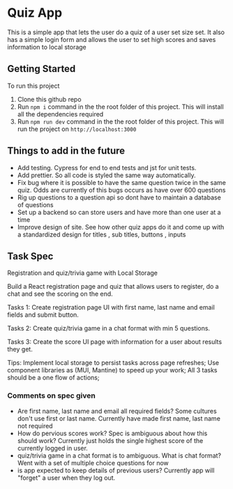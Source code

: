 # Quiz App 
This is a simple app that lets the user do a quiz of a user set size set. It also has a simple login form and allows the user to set high scores and saves information to local storage 

## Getting Started

To run this project 
1. Clone this github repo
2. Run ``` npm i ```  command in the the root folder of this project. This will install all the dependencies required
3. Run ``` npm run dev ```  command in the the root folder of this project. This will run the project on `http://localhost:3000`

## Things to add in the future
- Add testing. Cypress for end to end tests and jst for unit tests. 
- Add prettier. So all code is styled the same way automatically. 
- Fix bug where it is possible to have the same question twice in the same quiz. Odds are currently of this bugs occurs as have over 600 questions
- Rig up questions to a question api so dont have to maintain a database of questions  
- Set up a backend so can store users and have more than one user at a time
- Improve design of site. See how other quiz apps do it and come up with a standardized design for titles , sub titles, buttons , inputs 

## Task Spec
Registration and quiz/trivia game with Local Storage

Build a React registration page and quiz that allows users to register, do a chat and see the scoring on the end.

Tasks 1:
Create registration page UI with first name, last name and email fields and submit button.

Tasks 2:
Create quiz/trivia game in a chat format with min 5 questions.

Tasks 3:
Create the score UI page with information for a user about results they get.

Tips:
Implement local storage to persist tasks across page refreshes;
Use component libraries as (MUI, Mantine) to speed up your work;
All 3 tasks should be a one flow of actions;

### Comments on spec given
- Are first name, last name and email all required fields? Some cultures don't use first or last name. Currently have made first name, last name not required
- How do pervious scores work? Spec is ambiguous about how this should work? Currently just holds the single highest score of the currently logged in user.
- quiz/trivia game in a chat format is to ambiguous. What is chat format? Went with a set of multiple choice questions for now
- is app expected to keep details of previous users? Currently app will "forget" a user when they log out.    